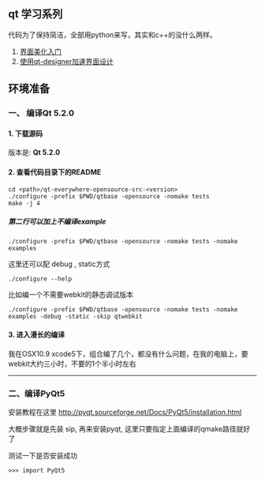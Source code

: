 qt 学习系列
---

代码为了保持简洁，全部用python来写，其实和c++的没什么两样。


1. [界面美化入门][1]
1. [使用qt-designer加速界面设计][2]


## 环境准备



### 一、 编译Qt 5.2.0


#### 1. 下载源码

版本是: **Qt 5.2.0**

#### 2. 查看代码目录下的README

```
cd <path>/qt-everywhere-opensource-src-<version>
./configure -prefix $PWD/qtbase -opensource -nomake tests
make -j 4
```

##### 第二行可以加上不编译example
```
./configure -prefix $PWD/qtbase -opensource -nomake tests -nomake examples
```
这里还可以配 debug , static方式
```
./configure --help
```

比如编一个不需要webkit的静态调试版本
```
./configure -prefix $PWD/qtbase -opensource -nomake tests -nomake examples -debug -static -skip qtwebkit
```

#### 3. 进入漫长的编译

我在OSX10.9 xcode5下，组合编了几个，都没有什么问题，在我的电脑上，要webkit大约三小时，不要的1个半小时左右

---

### 二、编译PyQt5

安装教程在这里
http://pyqt.sourceforge.net/Docs/PyQt5/installation.html

大概步骤就是先装 sip, 再来安装pyqt, 这里只要指定上面编译的qmake路径就好了

测试一下是否安装成功

```
>>> import PyQt5
```

[1]: http://hhuai.github.io/blog/2015/01/18/learning-qt-1/
[2]: http://hhuai.github.io/blog/2015/01/18/learning-qt-2/
